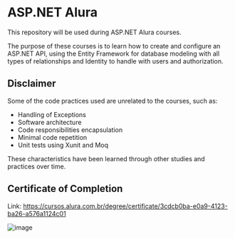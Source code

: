 # ASP.NET Alura

This repository will be used during ASP.NET Alura courses.

The purpose of these courses is to learn how to create and configure an ASP.NET API, using the Entity Framework for database modeling with all types of relationships and Identity to handle with users and authorization.

## Disclaimer
Some of the code practices used are unrelated to the courses, such as:
* Handling of Exceptions
* Software architecture
* Code responsibilities encapsulation
* Minimal code repetition
* Unit tests using Xunit and Moq

These characteristics have been learned through other studies and practices over time.

## Certificate of Completion
Link: https://cursos.alura.com.br/degree/certificate/3cdcb0ba-e0a9-4123-ba26-a576a1124c01

![image](https://user-images.githubusercontent.com/20803889/208586697-4f54829f-dad9-4e65-8457-69baeb76a659.png)
